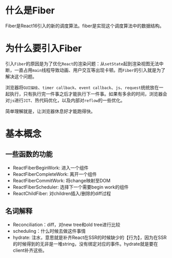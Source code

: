 # 什么是Fiber
Fiber是React16引入的新的调度算法。fiber是实现这个调度算法中的数据结构。

# 为什么要引入Fiber
引入`Fiber`的原因是为了优化`React`的渲染问题：从`setState`起到渲染视图无法中断，一直占用`main`线程导致动画、用户交互等出现卡顿。而`Fiber`的引入就是为了解决这个问题。

浏览器将`GUI描绘`、`timer callback`、`event callback`、`js`、`request`统统放在一起执行，只有执行完一件事之后才能执行下一件事。如果有多余的时间，浏览器会对`js`进行`JIT`、热代码优化，以及内部对`reflow`的一些优化。

简单理解就是，让浏览器休息好才能跑得快。

# 基本概念
## 一些函数的功能
+ ReactFiberBeginWork: 进入一个组件
+ ReactFiberCompleteWork: 离开一个组件
+ ReactFiberCommitWork: 将change映射至DOM
+ ReactFiberScheduler: 选择下一个需要begin work的组件
+ ReactChildFiber: 对children插入/删除的diff过程

## 名词解释
+ Reconciliation：diff，对new tree和old tree进行比较
+ scheduling：什么时候去做这件事情
+ hydrate: 注水，意思就是补齐React在SSR的时候缺少的【行为】，因为在SSR的时候得到的无非是一堆string，没有绑定对应的事件。hydrate就是要在client补齐这些。